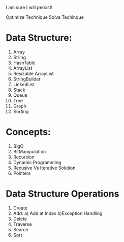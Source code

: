 I am sure I will persist!

Optimize Technique
Solve Techinque

# Data Structure: 
1. Array
2. String
3. HashTable
4. ArrayList
5. Resizable ArrayList
6. StringBuilder
7. LinkedList
8. Stack
9. Queue
10. Tree
11. Graph
12. Sorting

# Concepts:
1. BigO
2. BitManipulation
3. Recursion
4. Dynamic Programming
5. Recusive Vs Iterative Solution
6. Pointers

# Data Structure Operations
1. Create
2. Add: a) Add at Index b)Exception Handling
3. Delete
4. Traverse
5. Search
6. Sort